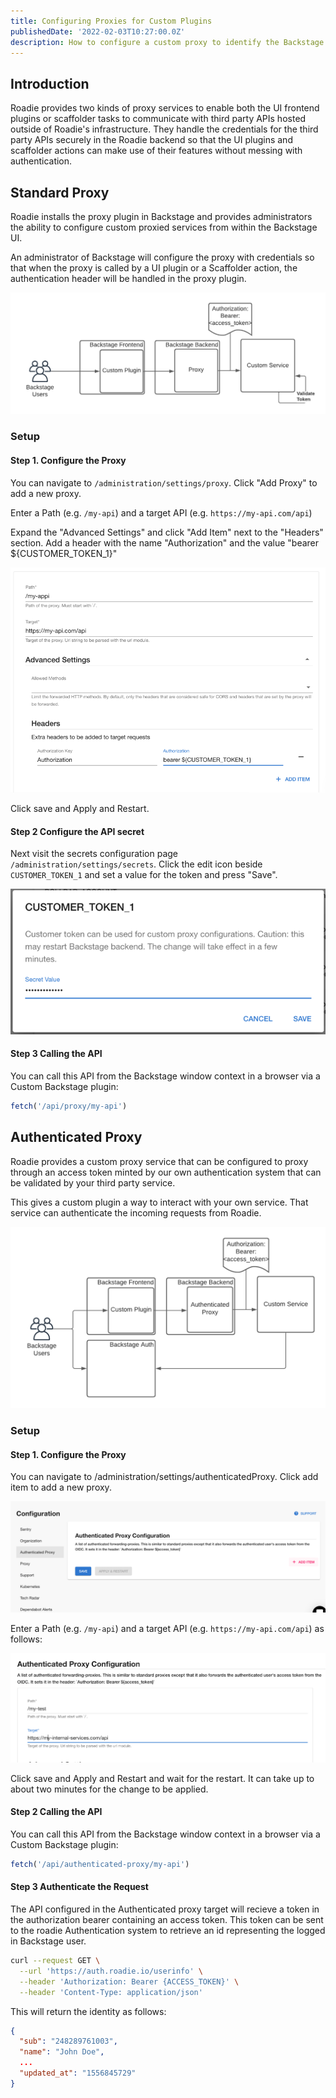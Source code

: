 ```yaml
---
title: Configuring Proxies for Custom Plugins
publishedDate: '2022-02-03T10:27:00.0Z'
description: How to configure a custom proxy to identify the Backstage user for your custom plugin or scaffolder action.
---
```


## Introduction

Roadie provides two kinds of proxy services to enable both the UI frontend plugins or scaffolder tasks to communicate with third party APIs hosted outside of Roadie's infrastructure. They handle the credentials for the third party APIs securely in the Roadie backend so that the UI plugins and scaffolder actions can make use of their features without messing with authentication.

## Standard Proxy

Roadie installs the proxy plugin in Backstage and provides administrators the ability to configure custom proxied services from within the Backstage UI.

An administrator of Backstage will configure the proxy with credentials so that when the proxy is called by a UI plugin or a Scaffolder action, the authentication header will be handled in the proxy plugin.

![proxy.png](proxy.png)
### Setup

#### Step 1. Configure the Proxy

You can navigate to `/administration/settings/proxy`. Click "Add Proxy" to add a new proxy.

Enter a Path (e.g. `/my-api`) and a target API (e.g. `https://my-api.com/api`)

Expand the "Advanced Settings" and click "Add Item" next to the "Headers" section. Add a header with the name "Authorization" and the value "bearer ${CUSTOMER_TOKEN_1}"

![customProxy.png](customProxy.png)

Click save and Apply and Restart.

#### Step 2 Configure the API secret
Next visit the secrets configuration page `/administration/settings/secrets`. Click the edit icon beside `CUSTOMER_TOKEN_1` and set a value for the token and press "Save".

![customer-token-1-save.png](customer-token-1-save.png)

#### Step 3 Calling the API

You can call this API from the Backstage window context in a browser via a Custom Backstage plugin:

```javascript
fetch('/api/proxy/my-api')
```

## Authenticated Proxy

Roadie provides a custom proxy service that can be configured to proxy through an access token minted by our own authentication system that can be validated by your third party service.

This gives a custom plugin a way to interact with your own service. That service can authenticate the incoming requests from Roadie.

![authenticatedProxyDiagram.png](authenticatedProxyDiagram.png)

### Setup
#### Step 1. Configure the Proxy

You can navigate to /administration/settings/authenticatedProxy. Click add item to add a new proxy.


![authenticatedProxyConfig.png](authenticatedProxyConfig.png)

Enter a Path (e.g. `/my-api`) and a target API (e.g. `https://my-api.com/api`) as follows:

![myTest.png](myTest.png)

Click save and Apply and Restart and wait for the restart. It can take up to about two minutes for the change to be applied.

#### Step 2 Calling the API

You can call this API from the Backstage window context in a browser via a Custom Backstage plugin:

```javascript
fetch('/api/authenticated-proxy/my-api')
```

#### Step 3 Authenticate the Request

The API configured in the Authenticated proxy target will recieve a token in the authorization bearer containing an access token. This token can be sent to the roadie Authentication system to retrieve an id representing the logged in Backstage user.

```bash
curl --request GET \
  --url 'https://auth.roadie.io/userinfo' \
  --header 'Authorization: Bearer {ACCESS_TOKEN}' \
  --header 'Content-Type: application/json'
```

This will return the identity as follows:

```json
{
  "sub": "248289761003",
  "name": "John Doe",
  ...
  "updated_at": "1556845729"
}
```
